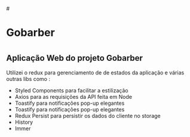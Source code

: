 #<h1> Gobarber <h1>

<h2> Aplicação Web do projeto Gobarber </h2>
<p> Utilizei o redux para gerenciamento de de estados da aplicação e várias outras libs como :</p>

<ul>
   <li>Styled Components para facilitar a estilização</li>
   <li>Axios para as requisições da API feita em Node</li>
   <li>Toastify para notificações pop-up elegantes</li>
   <li>Toastify para notificações pop-up elegantes</li>
   <li>Redux Persist para persistir os dados do cliente no storage</li>
   <li>History</li>
   <li>Immer</li>
</ul>
